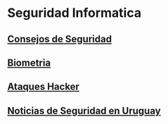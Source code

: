 # Seguridad Informatica 

## [Consejos de Seguridad](./ConsejosDeSeguridad.md)  
## [Biometria](./biometrias.md)  
## [Ataques Hacker](./ataqueshaker.md)  
## [Noticias de Seguridad en Uruguay](./DatosUruguay.md)

